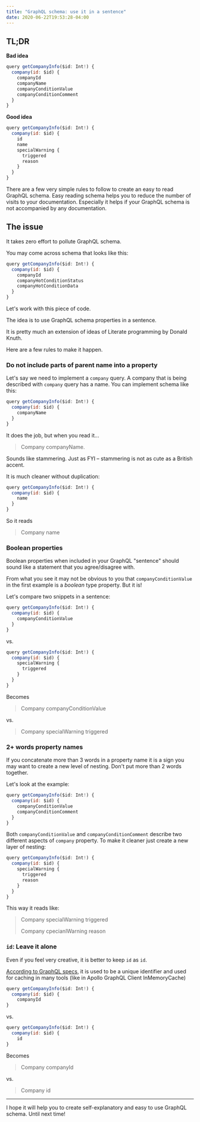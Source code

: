 ```yaml
---
title: "GraphQL schema: use it in a sentence"
date: 2020-06-22T19:53:28-04:00
---
```


## TL;DR

**Bad idea**

```js
query getCompanyInfo($id: Int!) {
  company(id: $id) {
    companyId
    companyName
    companyConditionValue
    companyConditionComment
  }
}
```

**Good idea**

```js
query getCompanyInfo($id: Int!) {
  company(id: $id) {
    id
    name
    specialWarning {
      triggered
      reason
    }
  }
}
```



There are a few very simple rules to follow to create an easy to read GraphQL schema. Easy reading schema helps you to reduce the number of visits to your documentation. Especially it helps if your GraphQL schema is not accompanied by any documentation.



## The issue

It takes zero effort to pollute GraphQL schema.

You may come across schema that looks like this:

```js
query getCompanyInfo($id: Int!) {
  company(id: $id) {
    companyId
    companyHotConditionStatus
    companyHotConditionData
  }
}
```

Let's work with this piece of code.

The idea is to use GraphQL schema properties in a sentence.

It is pretty much an extension of ideas of Literate programming by Donald Knuth.

Here are a few rules to make it happen.



### Do not include parts of parent name into a property

Let's say we need to implement a `company` query. A company that is being described with `company` query has a name. You can implement schema like this:

```js
query getCompanyInfo($id: Int!) {
  company(id: $id) {
    companyName
  }
}
```

It does the job, but when you read it...

> Company companyName.

Sounds like stammering. Just as FYI – stammering is not as cute as a British accent.

It is much cleaner without duplication:

```js
query getCompanyInfo($id: Int!) {
  company(id: $id) {
    name
  }
}
```

So it reads

> Company name



### Boolean properties

Boolean properties when included in your GraphQL "sentence" should sound like a statement that you agree/disagree with.

From what you see it may not be obvious to you that `companyConditionValue` in the first example is a *boolean* type property. But it is!

Let's compare two snippets in a sentence:

```js
query getCompanyInfo($id: Int!) {
  company(id: $id) {
    companyConditionValue
  }
}
```

vs.

```js
query getCompanyInfo($id: Int!) {
  company(id: $id) {
    specialWarning {
      triggered
    }
  }
}
```

Becomes

> Company companyConditionValue

vs.

> Company specialWarning triggered





### 2+ words property names

If you concatenate more than 3 words in a property name it is a sign you may want to create a new level of nesting. Don't put more than 2 words together.

Let's look at the example:

```js
query getCompanyInfo($id: Int!) {
  company(id: $id) {
    companyConditionValue
    companyConditionComment
  }
}
```

Both `companyConditionValue` and `companyConditionComment` describe two different aspects of `company` property. To make it cleaner just create a new layer of nesting:

```js
query getCompanyInfo($id: Int!) {
  company(id: $id) {
    specialWarning {
      triggered
      reason
    }
  }
}
```

This way it reads like:

> Company specialWarning triggered
>
> Company cpecianlWarning reason





### `id`: Leave it alone

Even if you feel very creative, it is better to keep `id` as `id`.

[According to GraphQL specs](http://spec.graphql.org/June2018/#sec-ID), it is used to be a unique identifier and used for caching in many tools (like in Apollo GraphQL Client InMemoryCache)

```js
query getCompanyInfo($id: Int!) {
  company(id: $id) {
    companyId
}
```

vs.

```js
query getCompanyInfo($id: Int!) {
  company(id: $id) {
    id
}
```



Becomes

> Company companyId

vs.

> Company id



---

I hope it will help you to create self-explanatory and easy to use GraphQL schema. Until next time!